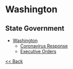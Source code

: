 # Washington

## State Government

* [Washington](https://access.wa.gov/)
  * [Coronavirus Response](https://coronavirus.wa.gov/)
  * [Executive Orders](https://www.governor.wa.gov/office-governor/official-actions/executive-orders)

[<< Back](README.md)
